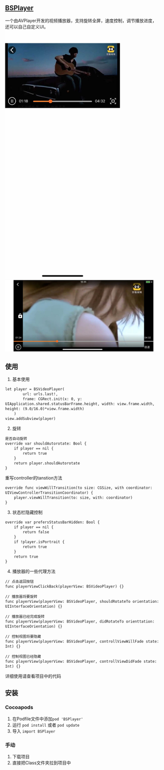 <!--
 * @Author: your name
 * @Date: 2021-01-22 11:29:05
 * @LastEditTime: 2021-01-22 14:46:00
 * @LastEditors: Please set LastEditors
 * @Description: In User Settings Edit◊
 * @FilePath: /shaobin/Blog/BSPlayer.md
-->
## [BSPlayer](https://github.com/WeiKnowi/BSPlayer)
一个由AVPlayer开发的视频播放器，支持旋转全屏，速度控制，调节播放进度，还可以自己自定义UI。
<img src="/Preview/portrait.jpeg" height = 812>
<img src="/Preview/landscape.jpeg" width = 812>
<!--
![portrait](/Preview/portrait.jpeg)
![landscape](/Preview/landscape.jpeg)
-->
## 使用
1. 基本使用
```
let player = BSVideoPlayer(
		url: urls.last!,
		frame: CGRect.init(x: 0, y: UIApplication.shared.statusBarFrame.height, width: view.frame.width, height: (9.0/16.0)*view.frame.width)
	)
view.addSubview(player)
```
2. 旋转
```
是否自动旋转
override var shouldAutorotate: Bool {
    if player == nil {
        return true
    }
    return player.shouldAutorotate
}
```
重写controller的tanstion方法
```
override func viewWillTransition(to size: CGSize, with coordinator: UIViewControllerTransitionCoordinator) {
    player.viewWillTransition(to: size, with: coordinator)
}
```
3. 状态栏隐藏控制
```
override var prefersStatusBarHidden: Bool {
    if player == nil {
        return false
    }
    if !player.isPortrait {
        return true
    }
    return true
}
```

4. 播放器的一些代理方法
```
// 点击返回按钮
func playerViewClickBack(playerView: BSVideoPlayer) {}

// 播放器将要旋转
func playerView(playerView: BSVideoPlayer, shouldRotateTo orientation: UIInterfaceOrientation) {}

// 播放器已经完成旋转
func playerView(playerView: BSVideoPlayer, didRotateTo orienttation: UIInterfaceOrientation) {}

// 控制视图将要隐藏
func playerView(playerView: BSVideoPlayer, controllViewWillFade state: Int) {}

// 控制视图已经隐藏
func playerView(playerView: BSVideoPlayer, controllViewDidFade state: Int) {}
```
详细使用请查看项目中的代码

## 安装
### Cocoapods
1. 在Podfile文件中添加`pod 'BSPlayer'`
2. 运行 `pod install` 或者 `pod update`
3. 导入 `import BSPlayer`

### 手动
1. 下载项目
2. 直接把Class文件夹拉到项目中

